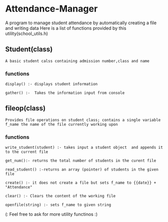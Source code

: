 # Attendance-Manager

A program to manage student attendance by automatically creating a file and writing data
Here is a list of functions provided by this utility(school_utils.h)

## Student(class)

    A basic student calss containing admission number,class and name

### functions

    display() :- displays student information

    gather() :-  Takes the information input from console

## fileop(class)

    Provides file operations on student class; contains a single variable f_name the name of the file currently working upon

### functions

    write_student(student) :- takes input a student object  and appends it to the current file

    get_num():- returns the total number of students in the curent file

    read_student() :-returns an array (pointer) of students in the given file

    create() :- it does not create a file but sets f_name to {{date}} + "Attendance"

    clear() :- Clears the content of the working file

    openfile(string) :- sets f_name to given string

(: Feel free to ask for more utility functinos :)
